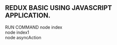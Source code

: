 ## REDUX BASIC USING JAVASCRIPT APPLICATION.

RUN COMMAND
node index <br>
node index1 <br>
node asyncAction
